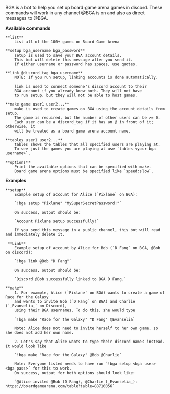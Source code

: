 BGA is a bot to help you set up board game arena games in discord.
These commands will work in any channel @BGA is on and also as direct messages to @BGA.

__**Available commands**__

    **list**
        List all of the 100+ games on Board Game Arena

    **setup bga_username bga_password**
        setup is used to save your BGA account details.
        This bot will delete this message after you send it.
        If either username or password has spaces, use quotes.

    **link @discord_tag bga_username**
        NOTE: If you run setup, linking accounts is done automatically.

        link is used to connect someone's discord account to their
        BGA account if you already know both. They will not have
        to run setup, but they will not be able to host games.

    **make game user1 user2...**
        make is used to create games on BGA using the account details from setup.
        The game is required, but the number of other users can be >= 0.
        Each user can be a discord_tag if it has an @ in front of it; otherwise, it
        will be treated as a board game arena account name.

    **tables user1 user2...**
        tables shows the tables that all specified users are playing at.
        To see just the games you are playing at use `tables <your bga username>`.

    **options**
        Print the available options that can be specified with make.
        Board game arena options must be specified like `speed:slow`.

__**Examples**__

    **setup**
        Example setup of account for Alice (`Pixlane` on BGA):

        `!bga setup "Pixlane" "MySuperSecretPassword!"`

        On success, output should be:

        `Account Pixlane setup successfully!`

        If you send this message in a public channel, this bot will read and immediately delete it.

     **Link**
        Example setup of account by Alice for Bob (`D Fang` on BGA, @Bob on discord):

        `!bga link @Bob "D Fang"`

        On success, output should be:

        `Discord @Bob successfully linked to BGA D Fang.`

    **make**
        1. For example, Alice (`Pixlane` on BGA) wants to create a game of Race for the Galaxy
        and wants to invite Bob (`D Fang` on BGA) and Charlie (`_Evanselia_` on Discord),
        using their BGA usernames. To do this, she would type

        `!bga make "Race for the Galaxy" "D Fang" @Evanselia`

        Note: Alice does not need to invite herself to her own game, so she does not add her own name.

        2. Let's say that Alice wants to type their discord names instead. It would look like

        `!bga make "Race for the Galaxy" @Bob @Charlie`

        Note: Everyone listed needs to have run `!bga setup <bga user> <bga pass>` for this to work.
        On success, output for both options should look like:

        `@Alice invited @Bob (D Fang), @Charlie (_Evanselia_): https://boardgamearena.com/table?table=88710056`
